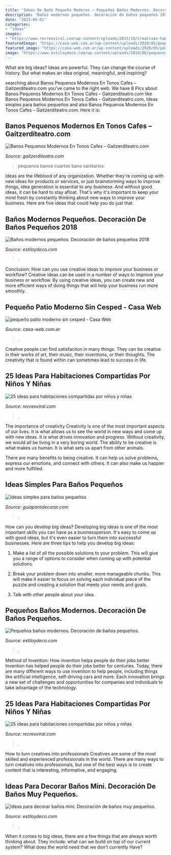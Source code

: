 ```yaml
---
title: "Ideas De Baño Pequeño Moderno ~ Pequeños Baños Modernos. Decoración De Baños Pequeños."
description: "Baños modernos pequeños. decoración de baños pequeños 2018"
date: "2023-04-01"
categories:
- "ideas"
images:
- "https://www.recreoviral.com/wp-content/uploads/2015/10/Creativas-habitaciones-compartidas-por-niños-y-niñas-12-730x487.jpg"
featuredImage: "https://casa-web.com.ar/wp-content/uploads/2020/05/pequeño-patio-moderno-sin-cesped-394x600.jpg"
featured_image: "https://casa-web.com.ar/wp-content/uploads/2020/05/pequeño-patio-moderno-sin-cesped-394x600.jpg"
image: "https://www.estiloydeco.com/wp-content/uploads/2010/06/pequenos-banos-modernos-5.jpg"
---
```



What are big ideas?
Ideas are powerful. They can change the course of history. But what makes an idea original, meaningful, and inspiring?

	

		
searching about Banos Pequenos Modernos En Tonos Cafes – Gaitzerditeatro.com you've came to the right web. We have 8 Pics about Banos Pequenos Modernos En Tonos Cafes – Gaitzerditeatro.com like Banos Pequenos Modernos En Tonos Cafes – Gaitzerditeatro.com, Ideas simples para baños pequeños and also Banos Pequenos Modernos En Tonos Cafes – Gaitzerditeatro.com. Here it is:
		
    
## Banos Pequenos Modernos En Tonos Cafes – Gaitzerditeatro.com

<img loading=lazy src="https://i1.wp.com/casaydiseno.com/wp-content/uploads/2016/06/cuartos-bano-pequenos-disenos-unicos-marron.jpg?w=1138&amp;strip=all" onerror="this.onerror=null;this.src='https://tse1.mm.bing.net/th?id=OIP.d4WZWm-Og0eoJ7HnHs-XFwHaLF&amp;pid=15.1';" alt="Banos Pequenos Modernos En Tonos Cafes – Gaitzerditeatro.com">

_Source: gaitzerditeatro.com_

>pequenos banos cuartos bano sanitarios. 

	

Ideas are the lifeblood of any organization. Whether they're coming up with new ideas for products or services, or just brainstorming ways to improve things, idea generation is essential to any business. And without good ideas, it can be hard to stay afloat. That's why it's important to keep your mind fresh by constantly thinking about new ways to improve your business. Here are five ideas that could help you do just that.

    
## Baños Modernos Pequeños. Decoración De Baños Pequeños 2018

<img loading=lazy src="https://www.estiloydeco.com/wp-content/uploads/2010/06/pequenos-banos-modernos-5.jpg" onerror="this.onerror=null;this.src='https://tse1.mm.bing.net/th?id=OIP.Rg_9g-Q7KYOX18VRRDmMyAHaL2&amp;pid=15.1';" alt="Baños modernos pequeños. Decoración de baños pequeños 2018">

_Source: estiloydeco.com_

>. 

	

Conclusion: How can you use creative ideas to improve your business or workflow?
Creative ideas can be used in a number of ways to improve your business or workflow. By using creative ideas, you can create new and more efficient ways of doing things that will help your business run more smoothly.

    
## Pequeño Patio Moderno Sin Cesped - Casa Web

<img loading=lazy src="https://casa-web.com.ar/wp-content/uploads/2020/05/pequeño-patio-moderno-sin-cesped-394x600.jpg" onerror="this.onerror=null;this.src='https://tse2.mm.bing.net/th?id=OIP.hyziwTHrudyXAFHmipVGywAAAA&amp;pid=15.1';" alt="pequeño patio moderno sin cesped - Casa Web">

_Source: casa-web.com.ar_

>. 

	

Creative people can find satisfaction in many things. They can be creative in their works of art, their music, their inventions, or their thoughts. The creativity that is found within can sometimes lead to success in life.

    
## 25 Ideas Para Habitaciones Compartidas Por Niños Y Niñas

<img loading=lazy src="https://www.recreoviral.com/wp-content/uploads/2015/10/Creativas-habitaciones-compartidas-por-niños-y-niñas-15.jpg" onerror="this.onerror=null;this.src='https://tse4.mm.bing.net/th?id=OIP.KsvALxE7HOEfEaq7JEAhGQHaKS&amp;pid=15.1';" alt="25 ideas para habitaciones compartidas por niños y niñas">

_Source: recreoviral.com_

>. 

	

The importance of creativity
Creativity is one of the most important aspects of our lives. It is what allows us to see the world in new ways and come up with new ideas. It is what drives innovation and progress.
Without creativity, we would all be living in a very boring world. The ability to be creative is what makes us human. It is what sets us apart from other animals.

There are many benefits to being creative. It can help us solve problems, express our emotions, and connect with others. It can also make us happier and more fulfilled.

    
## Ideas Simples Para Baños Pequeños

<img loading=lazy src="https://www.guiaparadecorar.com/wp-content/uploads/2012/09/Ideas-para-cuartos-de-bano-pequenos-01.jpg" onerror="this.onerror=null;this.src='https://tse4.mm.bing.net/th?id=OIP.19hMIHf6Lg-vQdennmRbkgAAAA&amp;pid=15.1';" alt="Ideas simples para baños pequeños">

_Source: guiaparadecorar.com_

>. 

	

How can you develop big ideas?
Developing big ideas is one of the most important skills you can have as a businessperson. It's easy to come up with good ideas, but it's even easier to turn them into successful businesses. Here are three tips to help you develop big ideas:
1. Make a list of all the possible solutions to your problem. This will give you a range of options to consider when coming up with potential solutions.

2. Break your problem down into smaller, more manageable chunks. This will make it easier to focus on solving each individual piece of the puzzle and creating a solution that meets your needs and goals.

3. Talk with other people about your idea.

    
## Pequeños Baños Modernos. Decoración De Baños Pequeños.

<img loading=lazy src="http://www.estiloydeco.com/wp-content/uploads/2010/06/pequenos-banos-modernos-10.jpg" onerror="this.onerror=null;this.src='https://tse3.mm.bing.net/th?id=OIP.Z_QLvmnO7ws5v1cbJtftOQHaLG&amp;pid=15.1';" alt="Pequeños baños modernos. Decoración de baños pequeños.">

_Source: estiloydeco.com_

>. 

	

Method of Invention: How invention helps people do their jobs better
Invention has helped people do their jobs better for centuries. Today, there are many different ways to use invention to help people, including things like artificial intelligence, self-driving cars and more. Each innovation brings a new set of challenges and opportunities for companies and individuals to take advantage of the technology.

    
## 25 Ideas Para Habitaciones Compartidas Por Niños Y Niñas

<img loading=lazy src="https://www.recreoviral.com/wp-content/uploads/2015/10/Creativas-habitaciones-compartidas-por-niños-y-niñas-12-730x487.jpg" onerror="this.onerror=null;this.src='https://tse4.mm.bing.net/th?id=OIP.Wsef2xHV58KV9yJyMPZvkwHaE8&amp;pid=15.1';" alt="25 ideas para habitaciones compartidas por niños y niñas">

_Source: recreoviral.com_

>. 

	

How to turn creatives into professionals
Creatives are some of the most skilled and experienced professionals in the world. There are many ways to turn creatives into professionals, but one of the best ways is to create content that is interesting, informative, and engaging.

    
## Ideas Para Decorar Baños Mini. Decoración De Baños Muy Pequeños.

<img loading=lazy src="https://www.estiloydeco.com/wp-content/uploads/2019/07/banos-mini-5.jpg" onerror="this.onerror=null;this.src='https://tse2.mm.bing.net/th?id=OIP.hkZVJeuWq-d9w_IljReDkwHaKS&amp;pid=15.1';" alt="Ideas para decorar baños mini. Decoración de baños muy pequeños.">

_Source: estiloydeco.com_

>. 

	

When it comes to big ideas, there are a few things that are always worth thinking about. They include: what can we build on top of our current system? What does the world need that we don't currently Have?

